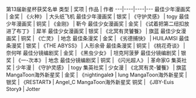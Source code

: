 第13届新星杯获奖名单
类型 | 奖项 | 作品 | 作者
---|----|----|---
最佳少年漫画奖 | 金奖 | 《火种》 | 大头纸飞机
最佳少年漫画奖 | 银奖 | 《守护灵感》 | togy
最佳少年漫画奖 | 铜奖 | 《金刚》 | 靳今
最佳少女漫画奖 | 金奖 | 《试着把第二纽扣放进了布丁》 | 犀羊
最佳少女漫画奖 | 银奖 | 《北冥有灵饕餮》 | 旗蓝
最佳少女漫画奖 | 铜奖 | 《亡灵》 | 地念
最佳条漫奖 | 金奖 | 《劣德捕快》 | HUILAMSI
最佳条漫奖 | 银奖 | 《THE ABYSS》 | 人形余骨
最佳条漫奖 | 铜奖 | 《桃花奇谈》 | 奈何咩
最佳分镜编剧奖 | 金奖 | 《黑虫少女》 | 坦克阿菠萝
最佳分镜编剧奖 | 银奖 | 《一-次本》 | 地念
最佳分镜编剧奖 | 铜奖 | 《闪光超人》 | 革命家G
集英社奖 | 少年漫 | 《守护灵感》 | togy
集英社奖 | 少女漫 | 《北冥有灵-饕餮》 | 旗蓝
MangaToon海外新星奖 | 金奖 | 《nightingale》 | lung
MangaToon海外新星奖 | 银奖 | 《RESTART》 | Angel_C
MangaToon海外新星奖 铜奖 | 《JBY-Euis Story》 | Jotter